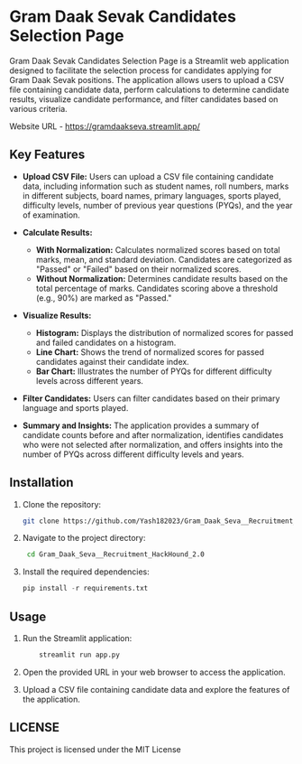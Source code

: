 # Gram Daak Sevak Candidates Selection Page

Gram Daak Sevak Candidates Selection Page is a Streamlit web application designed to facilitate the selection process for candidates applying for Gram Daak Sevak positions. The application allows users to upload a CSV file containing candidate data, perform calculations to determine candidate results, visualize candidate performance, and filter candidates based on various criteria.

Website URL - https://gramdaakseva.streamlit.app/
## Key Features

- **Upload CSV File:** Users can upload a CSV file containing candidate data, including information such as student names, roll numbers, marks in different subjects, board names, primary languages, sports played, difficulty levels, number of previous year questions (PYQs), and the year of examination.

- **Calculate Results:**
  - **With Normalization:** Calculates normalized scores based on total marks, mean, and standard deviation. Candidates are categorized as "Passed" or "Failed" based on their normalized scores.
  - **Without Normalization:** Determines candidate results based on the total percentage of marks. Candidates scoring above a threshold (e.g., 90%) are marked as "Passed."

- **Visualize Results:**
  - **Histogram:** Displays the distribution of normalized scores for passed and failed candidates on a histogram.
  - **Line Chart:** Shows the trend of normalized scores for passed candidates against their candidate index.
  - **Bar Chart:** Illustrates the number of PYQs for different difficulty levels across different years.

- **Filter Candidates:** Users can filter candidates based on their primary language and sports played.

- **Summary and Insights:** The application provides a summary of candidate counts before and after normalization, identifies candidates who were not selected after normalization, and offers insights into the number of PYQs across different difficulty levels and years.

## Installation

1. Clone the repository:
   ```bash
   git clone https://github.com/Yash182023/Gram_Daak_Seva__Recruitment_HackHound_2.0.git

2. Navigate to the project directory:
   ```bash
    cd Gram_Daak_Seva__Recruitment_HackHound_2.0

3. Install the required dependencies:
   ```python
   pip install -r requirements.txt
## Usage

1. Run the Streamlit application:
    ```python
        streamlit run app.py

2. Open the provided URL in your web browser to access the application.

3. Upload a CSV file containing candidate data and explore the features of the application.

## LICENSE
This project is licensed under the MIT License

